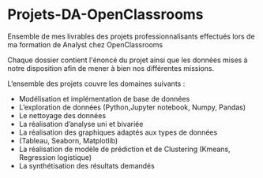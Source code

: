 # Projets-DA-OpenClassrooms

Ensemble de mes livrables des projets professionnalisants effectués lors de ma formation de Analyst chez OpenClassrooms

Chaque dossier contient l'énoncé du projet ainsi que les données mises à notre disposition afin de mener à bien nos différentes missions.

L’ensemble des projets couvre les domaines suivants :

-	Modélisation et implémentation de base de données
-	L’exploration de données (Python,Jupyter notebook, Numpy, Pandas)
-	Le nettoyage des données 
-	La réalisation d’analyse uni et bivariée
-	La réalisation des graphiques adaptés aux types de données
-	(Tableau, Seaborn, Matplotlib)
-	La réalisation de modèle de prédiction et de Clustering (Kmeans, Regression logistique)
-	La synthétisation des résultats demandés
